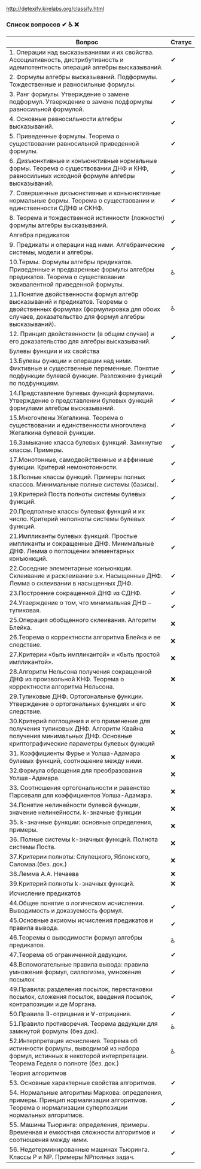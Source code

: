 http://detexify.kirelabs.org/classify.html

### Список вопросов ✔ ♿ ❌

| Вопрос                                                       | Статус |
| ------------------------------------------------------------ | ------ |
|1. Операции над высказываниями и их свойства. Ассоциативность, дистрибутивность и идемпотентность операций алгебры высказываний.                                                    |✔|
|2. Формулы алгебры высказываний. Подформулы. Тождественные и равносильные формулы.                                                                                                  |✔|
|3. Ранг формулы. Утверждение о замене подформул. Утверждение о замене подформулы равносильной формулой.                                                                             |✔|
|4. Основные равносильности алгебры высказываний.                                                                                                                                    |✔|
|5. Приведенные формулы. Теорема о существовании равносильной приведенной формулы.                                                                                                   |✔|
|6. Дизъюнктивные и конъюнктивные нормальные формы. Теорема о существовании ДНФ и КНФ, равносильных исходной формуле алгебры высказываний.                                           |✔|
|7. Совершенные дизъюнктивные и конъюнктивные нормальные формы. Теорема о существовании и единственности СДНФ и СКНФ.                                                                |✔|
|8. Теорема и тождественной истинности (ложности) формулы алгебры высказываний.                                                                                                      |✔|
|Алгебра предикатов                                                                                                                                                                  ||
|9. Предикаты и операции над ними. Алгебраические системы, модели и алгебры.                                                                                                         |✔|
|10.Термы. Формулы алгебры предикатов. Приведенные и предваренные формулы алгебры предикатов. Теорема о существовании эквивалентной приведенной формулы.                             |♿|
|11.Понятие двойственности формул алгебр высказываний и предикатов. Теоремы о двойственных формулах (формулировка для обоих случаев, доказательство для формул алгебры высказываний).|♿|
|12. Принцип двойственности (в общем случае) и его доказательство для алгебры высказываний.                                                                                          |✔|
|Булевы функции и их свойства                                                                                                                                                        ||
|13.Булевы функции и операции над ними. Фиктивные и существенные переменные. Понятие подфункции булевой функции. Разложение функций по подфункциям.                                  |✔|
|14.Представление булевых функций формулами. Утверждение о представлении булевых функций формулами алгебры высказываний.                                                             |✔|
|15.Многочлены Жегалкина. Теорема о существовании и единственности многочлена Жегалкина булевой функции.                                                                             |✔|
|16.Замыкание класса булевых функций. Замкнутые классы. Примеры.                                                                                                                     |✔|
|17.Монотонные, самодвойственные и аффинные функции. Критерий немонотонности.                                                                                                        |✔|
|18.Полные классы функций. Примеры полных классов. Минимальные полные системы (базисы).                                                                                              |✔|
|19.Критерий Поста полноты системы булевых функций.                                                                                                                                  |✔|
|20.Предполные классы булевых функций и их число. Критерий неполноты системы булевых функций.                                                                                        |✔|
|21.Импликанты булевых функций. Простые импликанты и сокращенные ДНФ. Минимальные ДНФ. Лемма о поглощении элементарных конъюнкций.                                                   |✔|
|22.Соседние элементарные конъюнкции. Склеивание и расклеивание э.к. Насыщенные ДНФ. Лемма о склеивании в насыщенных ДНФ.                                                            |✔|
|23.Построение сокращенной ДНФ из СДНФ.                                                                                                                                              |✔|
|24.Утверждение о том, что минимальная ДНФ – тупиковая.                                                                                                                              |✔|
|25.Операция обобщенного склеивания. Алгоритм Блейка.                                                                                                                                |❌|
|26.Теорема о корректности алгоритма Блейка и ее следствие.                                                                                                                          |❌|
|27.Критерии «быть импликантой» и «быть простой импликантой».                                                                                                                        |❌|
|28.Алгоритм Нельсона получения сокращенной ДНФ из произвольной КНФ. Теорема о корректности алгоритма Нельсона.                                                                      |❌|
|29.Тупиковые ДНФ. Ортогональные функции. Утверждение о ортогональных функциях и его следствие.                                                                                      |❌|
|30.Критерий поглощения и его применение для получения тупиковых ДНФ. Алгоритм Квайна получения минимальных ДНФ. Основные криптографические параметры булевых функций                |❌|
|31. Коэффициенты Фурье и Уолша-Адамара булевых функций, соотношение между ними.                                                                                                     |❌|
|32.Формула обращения для преобразования Уолша-Адамара.                                                                                                                              |❌|
|33. Соотношения ортогональности и равенство Парсеваля для коэффициентов Уолша-Адамара.                                                                                              |❌|
|34.Понятие нелинейности булевой функции, значение нелинейности. k-значные функции                                                                                                   |❌|
|35. k-значные функции: основные определения, примеры.                                                                                                                               |❌|
|36. Полные системы k-значных функций. Полнота системы Поста.                                                                                                                        |❌|
|37.Критерии полноты: Слупецкого, Яблонского, Саломаа.(без. док.)                                                                                                                    |❌|
|38.Лемма А.А. Нечаева                                                                                                                                                               |❌|
|39.Критерий полноты k-значных функций.                                                                                                                                              |❌|
|Исчисление предикатов                                                                                                                                                               ||
|44.Общее понятие о логическом исчислении. Выводимость и доказуемость формул.                                                                                                        |✔|
|45.Основные аксиомы исчисления предикатов и правила вывода.                                                                                                                         |✔|
|46.Теоремы о выводимости формул алгебры предикатов.                                                                                                                                 |♿|
|47.Теорема об ограниченной дедукции.                                                                                                                                                |✔|
|48.Вспомогательные правила вывода: правила умножения формул, силлогизма, умножения посылок                                                                                          |✔|
|49.Правила: разделения посылок, перестановки посылок, сложения посылок, введения посылок, контрапозиции и де Моргана.                                                               |✔|
|50.Правила $\exists$-отрицания и $\forall$-отрицания.                                                                                                                               |✔|
|51.Правило противоречия. Теорема дедукции для замкнутой формулы (без док).                                                                                                          |♿|
|52.Интерпретация исчисления. Теорема об истинности формулы, выводимой из набора формул, истинных в некоторой интерпретации. Теорема Геделя о полноте (без. док.)                    |♿|
|Теория алгоритмов                                                                                                                                                                   ||
|53. Основные характерные свойства алгоритмов.                                                                                                                                       |✔|
|54. Нормальные алгоритмы Маркова: определения, примеры. Принцип нормализации алгоритмов. Теорема о нормализации суперпозиции нормальных алгоритмов.                                 |✔|
|55. Машины Тьюринга: определения, примеры. Временная и емкостная сложности алгоритмов и соотношения между ними.                                                                     |✔|
|56. Недетерминированные машинах Тьюринга. Классы P и NP. Примеры NPполных задач.                                                                                                    |✔|
